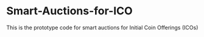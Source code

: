 # Smart-Auctions-for-ICO
This is the prototype code for smart auctions for Initial Coin Offerings (ICOs)
